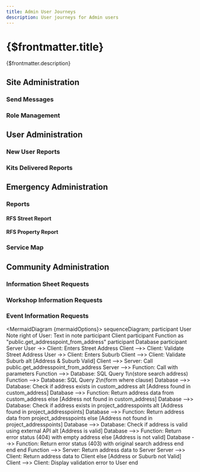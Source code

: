 ```yaml
---
title: Admin User Journeys
description: User journeys for Admin users
---
```


# {$frontmatter.title}

{$frontmatter.description}

## Site Administration

### Send Messages

### Role Management

## User Administration

### New User Reports

### Kits Delivered Reports

## Emergency Administration

### Reports

#### RFS Street Report

#### RFS Property Report

### Service Map

## Community Administration

### Information Sheet Requests

### Workshop Information Requests

### Event Information Requests

<script>
    const mermaidOptions = {
        theme: 'forest'
      }
</script>

<MermaidDiagram {mermaidOptions}>
sequenceDiagram;
  participant User
  Note right of User: Text in note
  participant Client
  participant Function as "public.get_addresspoint_from_address"
  participant Database
  participant Server
  User ->> Client: Enters Street Address
  Client -->> Client: Validate Street Address
  User ->> Client: Enters Suburb
  Client -->> Client: Validate Suburb
  alt [Address & Suburb Valid]
    Client -->> Server: Call public.get_addresspoint_from_address
    Server -->> Function: Call with parameters
    Function -->> Database: SQL Query 1\n(store search address)
    Function -->> Database: SQL Query 2\n(form where clause)
    Database -->> Database: Check if address exists in custom_address
    alt [Address found in custom_address]
      Database -->> Function: Return address data from custom_address
    else [Address not found in custom_address]
      Database -->> Database: Check if address exists in project_addresspoints
      alt [Address found in project_addresspoints]
        Database -->> Function: Return address data from project_addresspoints
      else [Address not found in project_addresspoints]
        Database -->> Database: Check if address is valid using external API
        alt [Address is valid]
          Database -->> Function: Return error status (404) with empty address
        else [Address is not valid]
          Database -->> Function: Return error status (403) with original search address
        end
      end
    end
    Function -->> Server: Return address data to Server
    Server -->> Client: Return address data to Client
  else [Address or Suburb not Valid]
    Client -->> Client: Display validation error to User
  end
</MermaidDiagram>
